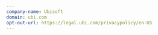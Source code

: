 ```yaml
---
company-name: Ubisoft
domain: ubi.com
opt-out-url: https://legal.ubi.com/privacypolicy/en-US
---
```





